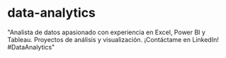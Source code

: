 # data-analytics
"Analista de datos apasionado con experiencia en Excel, Power BI y Tableau. Proyectos de análisis y visualización. ¡Contáctame en LinkedIn! #DataAnalytics"
